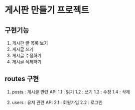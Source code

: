 # 게시판 만들기 프로젝트

## 구현기능

1. 게시판 글 목록 보기
2. 게시글 쓰기
3. 게시글 수정하기
4. 게시글 삭제하기

## routes 구현
1. posts : 게시글 관련 API
    1.1 : 읽기
    1.2 : 쓰기
    1.3 : 수정
    1.4 : 삭제
    
2. users : 유저 관련 API
    2.1 : 회원가입
    2.2 : 로그인
